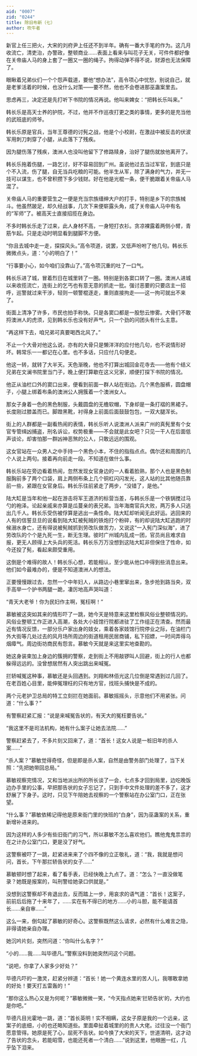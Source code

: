 ```yaml
---
aid: "0007"
zid: "0244"
title: 除旧布新（七）
author: 吹牛者
---
```


新官上任三把火，大宋的刘府尹上任还不到半年。确有一番大手笔的作为。这几月收流亡，清吏治，办警政，整顿商业……表面上看来与叫花子无关，可件件都好像在关帝庙人马的身上套了一圈又一圈的绳子。拘得动弹不得不说，财源也无法保障了。

眼瞅着兄弟伙们一个个怨声载道，要他“想办法”，高令项心中忧愁，别说自己，就是老爹活着的时候，也没什么对策――要不然，他也不会卷进那巫蛊案里去。

思虑再三，决定还是先打听下书院的情况再说。他叫来婢女：“把韩长乐叫来。”

韩长乐是高天士养的护院，不过，他并不作巡夜打更之类的事情，更多的是充当他的武班底的师爷。

韩长乐原是官兵，当年王尊德的讨髡之战，他是个小校尉，在激战中被反击的伏波军用刺刀刺穿了小腿，从此落下了残疾。

因为腿伤落了残疾，澳洲人也没叫他留下了修路赎身，治好了腿伤就放他离开了。

韩长乐拖着伤腿，一路乞讨，好不容易回到广州。虽说他过去当过军官，到底只是个不入流，伤了腿，自无当兵吃粮的可能。他半生从军，除了满身的气力，并无一技可以谋生，也不曾积攒下多少钱财。好在他是光棍一条，便干脆跟着关帝庙人马混了。

关帝庙人马的重要营生之一便是充当宗族缙绅大户的打手，特别是乡下的宗族械斗。他虽然跛足，却久经战事，几次下来便崭露头角，成了关帝庙人马中有名的“军师”了。被高天士直接招揽在身边。

不多时韩长乐走了过来，此人身材不高，一身短打衣衫。贪凉裸露着两侧小臂，青筋乍起。只是走动时明显看到腿脚不方便。

“你且去城中走一走，探探风头。”高令项道，说罢，又低声吩咐了他几句。韩长乐微微点头，道：“小的明白了！”

“行事要小心，如今咱们没靠山了。”高令项沉重的吐了一口气。

韩长乐进了城，冒着烈日在城里转了一圈。特别是到各窦口转了一圈。澳洲人进城以来收揽流亡，连街上的乞丐也有意无意的抓走一批。强讨恶要的只要店主一招呼，巡警就过来干涉，轻则一顿警棍逐走，重则直接拘走――这一拘可就出不来了。

街面上清净了许多，市民也拍手称快。只是各窦口都是一股愁云惨雾。大骨们不敢捋澳洲人的虎须，见到韩长乐也没有好声气，只一个劲的问团头有什么主意。

“再这样下去，咱兄弟可真要喝西北风了。”

不止一个大骨对他这么说，亦有的大骨只是懒洋洋的应付他几句，也不说情形好坏。韩常乐一一都记在心里。也不多话，只应付几句便走。

他这一转，就转了大半天。天色渐晚，他也不打算出城回金花寺去――他有个结义兄弟在文澜书院里当门子，晚上便打算歇在这义兄家，顺便打探下书院的情况。

他正从油栏口外的窦口出来，便看到前面一群人站在街边。几个黑色服裤，圆盘帽子，小腿上绑着布条的澳洲公人拥簇着一个澳洲女人。

那女子身着一色的黑色制服，头戴圆盘的无檐软帽，下身却是一条打褶的黑裙子。长度刚过膝盖而已。脚蹬黑靴，衬得身上前面后面鼓鼓包包，一双大腿浑长。

街上的人群都是一副看热闹的表情，韩长乐听人说澳洲人派来广州的真髡里有个女官专管缉凶捕盗，刑名诉讼，权势极重――不会就是此女吧？只见一干人在后面低声谈论，却害怕那一群凶神恶煞的公人，只敢远远的围观。

这女官站在一众男人之中手持一个黑色小本，不住的指指点点。偶尔还和周围的几个人说上两句。接着再向前走一段。不知道在做什么事。

韩长乐站在旁边看着热闹，忽然发现女官身边的一人看着脸熟，那个人也是黑色制服胸前多了两个口袋，肩上两侧布条上几个铜杠闪闪发光，这人站的比其他随员靠前一些，紧跟在女官身后。韩长乐往前紧走了两步，“没错了，是他。”

陆大缸是当年和他一起在游击将军王道济的标营当差，与韩长乐是一个铁锅搅过马勺的袍泽。论起亲戚来亦算是瓜蔓亲的表兄弟。当年海南官兵大败，两万多人只逃出几千人。韩长乐受伤被俘算是逃出一条性命。陆大缸却听闻无此好运。逃回来的人有的信誓旦旦的说看到陆大缸被髡贼的铁炮打个粉碎，有的却说陆大缸逃跑的时候溺水身亡，还有得说被髡贼抓到劳改队做苦力，又说这“一入髡门深似海”，进了劳改队的个个是九死一生，断无生理。彼时广州城内乱成一团，官员尚且难求自报，更无人顾得上大头兵的死活。韩长乐万万没想到这陆大缸非但保住了性命，如今还投了髡，看起来颇受重用。

这倒是个难得的故人！韩长乐心想，若能相认，至少能从他口中得到些消息出来。他们如今最难办的，便是不知道澳洲人的想法。

正要慢慢跟过去，忽然一个中年妇人，从路边小巷里窜出来，急步抢到路当央，双手高举一个护书两腿一跪，凄厉地高声哭叫道：

“青天大老爷！你为民妇作主啊，冤枉啊！”

慕敏被这突如其来的情形吓了一跳，她今天是特意来这里检察风俗业整顿情况的。风俗业整顿工作正进入高潮，各处大小妓馆行院都进驻了工作组正在清查。然而最近有情况反馈，一部分乐户家出身的妓女，乘着各家妓馆行院停业之际，在油栏门外大街等几处过去的风月场所周边的街道租用民居商铺，私下招嫖，一时间弄得乌烟瘴气。周边街坊商民有怨言。慕敏今天就是来这里实地查勘的。

她这身装束加上身边的簇拥的警察，走到街上不用敲锣叫人回避，街上的行人也都躲得远远的。没曾想居然有人突出跳出来喊冤。

拦轿喊冤这种事，慕敏还是头回遇到。刘翔和林佰光这几位倒是常遇到过几回了。在老百姓心目里，能伸冤理枉的只有地方官，找班头捕快是不成的。

两个元老护卫总局的特工立刻拦在她面前。慕敏摇摇头，示意他们不用紧张。问道：“什么事？”

有警察赶紧汇报：“说是来喊冤告状的，有天大的冤枉要告状。”

“我这里不是司法机构，她有什么案子让她去法院……”

警察赶紧去了，不多片刻又回来了，道：“首长！这女人说是一桩旧年的杀人案……”

“杀人案？”慕敏觉得奇怪，但是即是杀人案，自然是由警务部门处理了，当下关照：“先把她带回总局。”

慕敏视察完情况，又和当地派出所的所长谈了一会，七点多才回到局里，边吃晚饭边办手里的公事，早把那告状的女子忘记了，只到手中文件处理的差不多了，这才舒展了下身子。这时，只见下午陪她去视察的一个警察站在办公室门口，正在张望。

“什么事？”慕敏依稀记得他是原来衙门里的快班的“白身”，因为巫蛊案的关系，重新增补进来的。

因为这样的人多少有些旧衙门的习气，所以慕敏不怎么喜欢他们。瞧他鬼鬼祟祟的在之计办公室门口，更是没了好气。

这警察被吓了一跳，赶紧进来来了个四不像的立正敬礼，道：“我，我就是想问问，首长，下午那拦轿告状的女子……”

慕敏顿时想了起来，看了看手表，已经快晚上九点了。道：“怎么？一直没做笔录？她既是报案的，叫刑警给她录口供就是。”

没想到这警察却不肯退出去，反而踏上一步，用哀求的语气道：“首长！这案子，前前后后拖了十来年了，……实在有不得已的地方……小的斗胆，能不能请首长……亲自审……”

这么一来，倒勾起了慕敏的好奇心。这警察既然这么请求，必然有什么难言之隐，非得请她亲自办理。

她沉吟片刻，突然问道：“你叫什么名字？”

“小的……我……叫毕德凡。”警察没料到她突然问这个问题。

“说吧，你拿了人家多少好处？”

毕德凡吓的一激灵，赶紧分辨道：“首长！她一个黄连水里的苦人儿，我哪敢拿她的好处！要天打五雷轰的！”

“那你这么热心又是为何呢？”慕敏微微一笑，“今天指点她来‘拦轿告状’的，大约也是你吧。”

毕德凡目光霍地一跳，道：“首长英明！实不相瞒，这女子原是我的一个远亲，这案子的底细，小的也还略知道些。里面牵扯着城里的的贵人大佬。过往没一个衙门愿意管得。她原是死了心，屈死不告状。如今换了大宋的天下，世道清明，这才动了告状的念头，若能昭雪，也能还死者一个清白……”说到这里，他眼圈一红，几乎坠下泪来。
